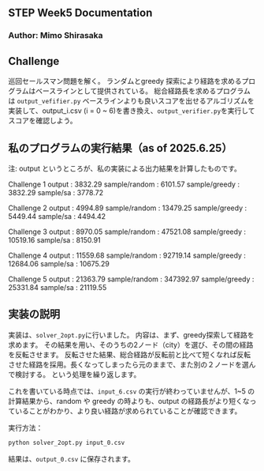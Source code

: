 ## STEP Week5 Documentation
### Author: Mimo Shirasaka

## Challenge
巡回セールスマン問題を解く。
ランダムとgreedy 探索により経路を求めるプログラムはベースラインとして提供されている。
総合経路長を求めるプログラムは `output_vefifier.py`
ベースラインよりも良いスコアを出せるアルゴリズムを実装して、output_i.csv (i = 0 ~ 6)を書き換え、`output_verifier.py`を実行してスコアを確認しよう。

## 私のプログラムの実行結果（as of 2025.6.25）
注: output というところが、私の実装による出力結果を計算したものです。

Challenge 1
output          :    3832.29
sample/random   :    6101.57
sample/greedy   :    3832.29
sample/sa       :    3778.72

Challenge 2
output          :    4994.89
sample/random   :   13479.25
sample/greedy   :    5449.44
sample/sa       :    4494.42

Challenge 3
output          :    8970.05
sample/random   :   47521.08
sample/greedy   :   10519.16
sample/sa       :    8150.91

Challenge 4
output          :   11559.68
sample/random   :   92719.14
sample/greedy   :   12684.06
sample/sa       :   10675.29

Challenge 5
output          :   21363.79
sample/random   :  347392.97
sample/greedy   :   25331.84
sample/sa       :   21119.55


## 実装の説明
実装は、`solver_2opt.py`に行いました。
内容は、まず、greedy探索して経路を求めます。
その結果を用い、そのうちの2ノード（city）を選び、その間の経路を反転させます。
反転させた結果、総合経路が反転前と比べて短くなれば反転させた経路を採用。長くなってしまったら元のままで、また別の２ノードを選んで検討する。
という処理を繰り返します。

これを書いている時点では、`input_6.csv` の実行が終わっていませんが、1~5 の計算結果から、random や greedy の時よりも、output の経路長がより短くなっていることがわかり、より良い経路が求められていることが確認できます。

実行方法：
```bash
python solver_2opt.py input_0.csv
```

結果は、`output_0.csv` に保存されます。

